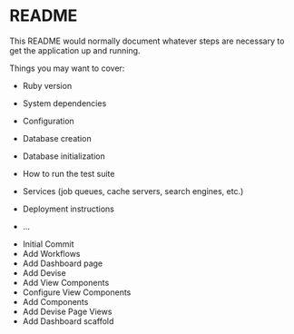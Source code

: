 # README

This README would normally document whatever steps are necessary to get the
application up and running.

Things you may want to cover:

* Ruby version

* System dependencies

* Configuration

* Database creation

* Database initialization

* How to run the test suite

* Services (job queues, cache servers, search engines, etc.)

* Deployment instructions

* ...


- Initial Commit
- Add Workflows
- Add Dashboard page
- Add Devise
- Add View Components
- Configure View Components
- Add Components
- Add Devise Page Views
- Add Dashboard scaffold
